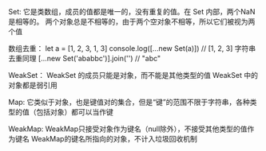Set:
  它是类数组，成员的值都是唯一的，没有重复的值。在 Set 内部，两个NaN是相等的。
  两个对象总是不相等的，由于两个空对象不相等，所以它们被视为两个值

  数组去重： 
    let a = [1, 2, 3, 1, 3]
    console.log([...new Set(a)])  // [1, 2, 3]
  字符串去重同理
    [...new Set('ababbc')].join('')   // "abc"

WeakSet：
  WeakSet 的成员只能是对象，而不能是其他类型的值
  WeakSet 中的对象都是弱引用

Map: 
  它类似于对象，也是键值对的集合，但是“键”的范围不限于字符串，各种类型的值（包括对象）都可以当作键


WeakMap:
  WeakMap只接受对象作为键名（null除外），不接受其他类型的值作为键名
  WeakMap的键名所指向的对象，不计入垃圾回收机制